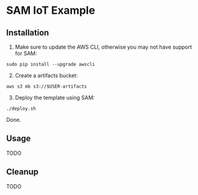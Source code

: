# SAM IoT Example

## Installation

1. Make sure to update the AWS CLI, otherwise you may not have support for SAM:

```
sudo pip install --upgrade awscli
```

2. Create a artifacts bucket:

```
aws s3 mb s3://$USER-artifacts
```

3. Deploy the template using SAM:

```
./deploy.sh
```

Done.

## Usage

TODO

## Cleanup

TODO

